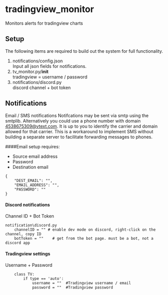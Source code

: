 # tradingview_monitor
Monitors alerts for tradingview charts
## Setup

The following items are required to build out the system for full functionality.
1. notifications/config.json  
  Input all json fields for notifications.  
2. tv_monitor.py/__init__  
  tradingview = username / password 
3. notifications/discord.py  
  discord channel + bot token

## Notifications

Email / SMS notifications
Notifcations may be sent via smtp using the smtplib.  Alternatively you could use a phone number with domain 
4538675309@vtext.com.  It is up to you to identify the carrier and domain allowed for that carrier. 
This is a workaround to implement SMS without building a separate server to facilitate forwarding 
messages to phones.

####Email setup requires:
- Source email address 
- Password 
- Destination email 
   
```
{
    "DEST_EMAIL": "",
    "EMAIL_ADDRESS": "",
    "PASSWORD": ""
}
```
#### Discord notifications
Channel ID + Bot Token
```
notification\discord.py
    channelID = "" # enable dev mode on discord, right-click on the channel, copy ID
    botToken = ""    # get from the bot page. must be a bot, not a discord app

```

#### Tradingview settings
Username + Password
```
    class TV:
        if type == 'auto':
            username = ""  #Tradingview username / email
            password = ""  #Tradingview password

```